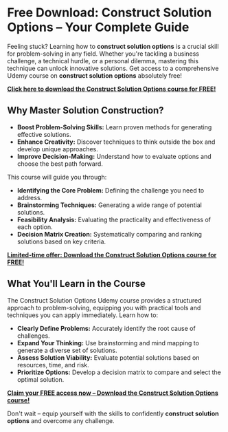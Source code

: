 # Free Download: Construct Solution Options – Your Complete Guide

Feeling stuck? Learning how to **construct solution options** is a crucial skill for problem-solving in any field. Whether you're tackling a business challenge, a technical hurdle, or a personal dilemma, mastering this technique can unlock innovative solutions. Get access to a comprehensive Udemy course on **construct solution options** absolutely free!

[**Click here to download the Construct Solution Options course for FREE!**](https://udemywork.com/construct-solution-options)

## Why Master Solution Construction?

*   **Boost Problem-Solving Skills:** Learn proven methods for generating effective solutions.
*   **Enhance Creativity:** Discover techniques to think outside the box and develop unique approaches.
*   **Improve Decision-Making:** Understand how to evaluate options and choose the best path forward.

This course will guide you through:

*   **Identifying the Core Problem:** Defining the challenge you need to address.
*   **Brainstorming Techniques:** Generating a wide range of potential solutions.
*   **Feasibility Analysis:** Evaluating the practicality and effectiveness of each option.
*   **Decision Matrix Creation:** Systematically comparing and ranking solutions based on key criteria.

[**Limited-time offer: Download the Construct Solution Options course for FREE!**](https://udemywork.com/construct-solution-options)

## What You'll Learn in the Course

The Construct Solution Options Udemy course provides a structured approach to problem-solving, equipping you with practical tools and techniques you can apply immediately. Learn how to:

*   **Clearly Define Problems:** Accurately identify the root cause of challenges.
*   **Expand Your Thinking:** Use brainstorming and mind mapping to generate a diverse set of solutions.
*   **Assess Solution Viability:** Evaluate potential solutions based on resources, time, and risk.
*   **Prioritize Options:** Develop a decision matrix to compare and select the optimal solution.

[**Claim your FREE access now – Download the Construct Solution Options course!**](https://udemywork.com/construct-solution-options)

Don't wait – equip yourself with the skills to confidently **construct solution options** and overcome any challenge.

